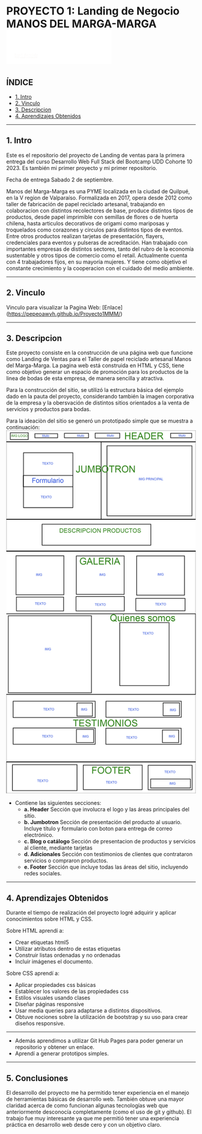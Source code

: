 # PROYECTO 1: Landing de Negocio MANOS DEL MARGA-MARGA ![Logo](./public/assets/img/mmmlogoheadw.png)

## **ÍNDICE**

* [1. Intro](#1-intro)
* [2. Vinculo](#2-vinculo)
* [3. Descripcion](#3-descripcion)
* [4. Aprendizajes Obtenidos](#4-aprendizajes-obtenidos)


****

## 1. Intro

Este es el repositorio del proyecto de Landing de ventas 
para la primera entrega del curso Desarrollo Web Full Stack del Bootcamp UDD Cohorte 10 2023. 
Es también mi primer proyecto y mi primer repositorio.

Fecha de entrega Sabado 2 de septiembre.

Manos del Marga-Marga  es una PYME localizada en la ciudad de Quilpué, en la V region de Valparaíso.
Formalizada en 2017, opera desde 2012 como taller de fabricación de papel reciclado artesanal, trabajando en colaboracion con distintos recolectores de base, produce distintos tipos de productos, desde papel imprimible con semillas de flores o de huerta chilena, hasta articulos decorativos de origami como mariposas y troquelados como corazones y circulos para distintos tipos de eventos. Entre otros productos realizan tarjetas de presentación, flayers, credenciales para eventos y pulseras de acreditación.
Han trabajado con importantes empresas de distintos sectores, tanto del rubro de la economía sustentable y otros tipos de comercio como el retail. Actualmente cuenta con 4 trabajadores fijos, en su mayoría mujeres. Y tiene como objetivo el constante crecimiento y la cooperacion con el cuidado del medio ambiente.

****

## 2. Vinculo

Vinculo para visualizar la Pagina Web: 
[Enlace] (https://pepeoawvh.github.io/Proyecto1MMM/)

****

## 3. Descripcion

Este proyecto consiste en la construcción de una página web que funcione como Landing de Ventas 
para el Taller de papel reciclado artesanal Manos del Marga-Marga.
La pagina web está construida en HTML y CSS, tiene como objetivo generar un espacio de promoción para los productos de la linea de bodas de esta empresa, de manera sencilla y atractiva.

Para la construcción del sitio, se utilizó la estructura básica del ejemplo dado en la pauta del proyecto, considerando también la imagen corporativa de la empresa y la obersvación de distintos sitios orientados a la venta de servicios y productos para bodas.

Para la ideaciòn del sitio se generó un prototipado simple que se muestra a continuación:
![Prototipo](./public/assets/prototipo_simple/PROTOTIPO_SIMPLE.jpg)


- Contiene las siguientes secciones:
  - **a. Header**
    Sección que involucra el logo y las áreas principales del sitio.
  - **b. Jumbotron**
    Sección de presentación del producto al usuario. Incluye título y formulario con boton para entrega de correo electrónico.
  - **c. Blog o catálogo**
    Sección de presentacion de productos y servicios al cliente, mediante tarjetas
  - **d. Adicionales**
    Sección con testimonios de clientes que contrataron servicios o compraron productos.
  - **e. Footer**
    Sección que incluye todas las áreas del sitio, incluyendo redes sociales.

****

## 4. Aprendizajes Obtenidos

Durante el tiempo de realización del proyecto logré adquirir y aplicar conocimientos sobre HTML y CSS.

Sobre HTML aprendí a:

- Crear etiquetas html5
- Utilizar atributos dentro de estas etiquetas
- Construir listas ordenadas y no ordenadas
- Incluir imágenes el documento.

Sobre CSS aprendí a:

- Aplicar propiedades css básicas
- Establecer los valores de las propiedades css
- Estilos visuales usando clases
- Diseñar páginas responsive
- Usar media queries para adaptarse a distintos dispositivos.
- Obtuve nociones sobre la utilización de bootstrap y su uso para crear diseños responsive.
__________

- Además aprendimos a utilizar Git Hub Pages para poder generar un repositorio y obtener un enlace.
- Aprendí a generar prototipos simples.

****
## 5. Conclusiones

El desarrollo del proyecto me ha permitido tener experiencia en el manejo de herramientas básicas de desarrollo web.
También obtuve una mayor claridad acerca de como funcionan algunas tecnologías web que anteriormente desconocía completamente (como el uso de git y github).
El trabajo fue muy interesante ya que me permitió tener una experiencia práctica en desarrollo web desde cero y con un objetivo claro.